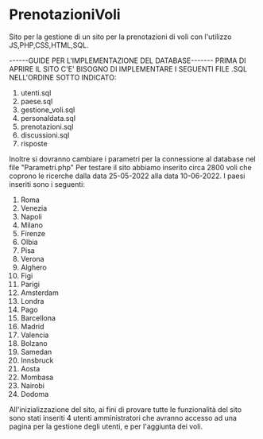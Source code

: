 # PrenotazioniVoli
Sito per la gestione di un sito per la prenotazioni di voli con l'utilizzo JS,PHP,CSS,HTML,SQL.

------GUIDE PER L'IMPLEMENTAZIONE DEL DATABASE-------
PRIMA DI APRIRE IL SITO C'E' BISOGNO DI IMPLEMENTARE I SEGUENTI FILE .SQL NELL'ORDINE SOTTO INDICATO:
1. utenti.sql
2. paese.sql
3. gestione_voli.sql
4. personaldata.sql
5. prenotazioni.sql
6. discussioni.sql
7. risposte

Inoltre si dovranno cambiare i parametri per la connessione al database nel file "Parametri.php"
Per testare il sito abbiamo inserito circa 2800 voli che coprono le ricerche dalla data 25-05-2022 alla data 10-06-2022.
I paesi inseriti sono i seguenti:
1. Roma
2. Venezia
3. Napoli
4. Milano
5. Firenze
6. Olbia
7. Pisa
8. Verona
9. Alghero
10. Figi
11. Parigi
12. Amsterdam
13. Londra
14. Pago
15. Barcellona
16. Madrid
17. Valencia
18. Bolzano
19. Samedan
20. Innsbruck
21. Aosta
22. Mombasa
23. Nairobi
24. Dodoma

All'inizializzazione del sito, ai fini di provare tutte le funzionalità del sito sono stati inseriti 4 utenti amministratori che avranno accesso 
ad una pagina per la gestione degli utenti, e per l'aggiunta dei voli.




